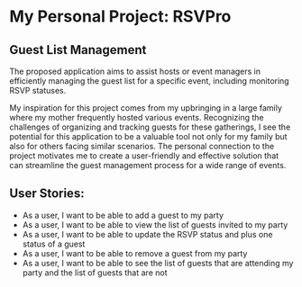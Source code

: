 # My Personal Project: RSVPro

## Guest List Management

The proposed application aims to assist hosts or event managers
in efficiently managing the guest list for a specific event, 
including monitoring RSVP statuses. 

My inspiration for this
project comes from my upbringing in a large family where my 
mother frequently hosted various events. Recognizing the challenges
of organizing and tracking guests for these gatherings, I see the 
potential for this application to be a valuable tool not only for my 
family but also for others facing similar scenarios. The personal
connection to the project motivates me to create a user-friendly 
and effective solution that can streamline the guest management
process for a wide range of events.

## User Stories:
- As a user, I want to be able to add a guest to my party
- As a user, I want to be able to view the list of guests invited to my party
- As a user, I want to be able to update the RSVP status and plus one status of a guest
- As a user, I want to be able to remove a guest from my party
- As a user, I want to be able to see the list of guests that are attending
  my party and the list of guests that are not